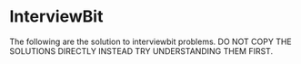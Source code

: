 # InterviewBit
The following are the solution to interviewbit problems. 
DO NOT COPY THE SOLUTIONS DIRECTLY INSTEAD TRY UNDERSTANDING THEM FIRST.

